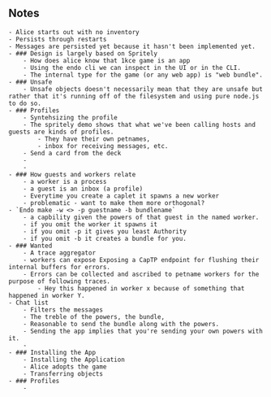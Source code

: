 ## Notes
	- Alice starts out with no inventory
	- Persists through restarts
	- Messages are persisted yet because it hasn't been implemented yet.
	- ### Design is largely based on Spritely
		- How does alice know that 1kce game is an app
		- Using the endo cli we can inspect in the UI or in the CLI.
		- The internal type for the game (or any web app) is "web bundle".
	- ### Unsafe
		- Unsafe objects doesn't necessarily mean that they are unsafe but rather that it's running off of the filesystem and using pure node.js to do so.
	- ### Profiles
		- Syntehsizing the profile
		- The spritely demo shows that what we've been calling hosts and guests are kinds of profiles.
			- They have their own petnames,
			- inbox for receiving messages, etc.
		- Send a card from the deck
		-
		-
	- ### How guests and workers relate
		- a worker is a process
		- a guest is an inbox (a profile)
		- Everytime you create a caplet it spawns a new worker
		- problematic - want to make them more orthogonal?
	- `Endo make -w <> -p guestname -b bundlename`
		- a capbility given the powers of that guest in the named worker.
		- if you omit the worker it spawns it
		- if you omit -p it gives you least Authority
		- if you omit -b it creates a bundle for you.
	- ### Wanted
		- A trace aggregator
		- workers can expose Exposing a CapTP endpoint for flushing their internal buffers for errors.
		- Errors can be collected and ascribed to petname workers for the purpose of following traces.
			- Hey this happened in worker x because of something that happened in worker Y.
	- Chat list
		- Filters the messages
		- The treble of the powers, the bundle,
		- Reasonable to send the bundle along with the powers.
		- Sending the app implies that you're sending your own powers with it.
		-
	- ### Installing the App
		- Installing the Application
		- Alice adopts the game
		- Transferring objects
	- ### Profiles
		-